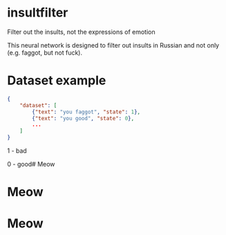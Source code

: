 # insultfilter
Filter out the insults, not the expressions of emotion

This neural network is designed to filter out insults in Russian and not only (e.g. faggot, but not fuck).

# Dataset example
```json
{
    "dataset": [
        {"text": "you faggot", "state": 1},
        {"text": "you good", "state": 0},
        ...
    ]
}
```
1 - bad

0 - good# Meow
# Meow
# Meow
